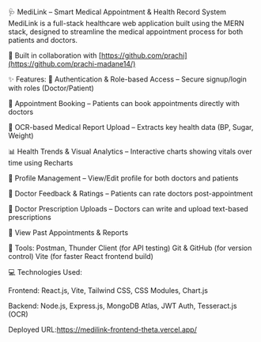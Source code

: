 🩺 MediLink – Smart Medical Appointment & Health Record System
MediLink is a full-stack healthcare web application built using the MERN stack, designed to streamline the medical appointment process for both patients and doctors.

🔗 Built in collaboration with [https://github.com/prachi](https://github.com/prachi-madane14/)

✨ Features:
🔐 Authentication & Role-based Access – Secure signup/login with roles (Doctor/Patient)

📅 Appointment Booking – Patients can book appointments directly with doctors

📄 OCR-based Medical Report Upload – Extracts key health data (BP, Sugar, Weight)

📊 Health Trends & Visual Analytics – Interactive charts showing vitals over time using Recharts

👤 Profile Management – View/Edit profile for both doctors and patients

💬 Doctor Feedback & Ratings – Patients can rate doctors post-appointment

📝 Doctor Prescription Uploads – Doctors can write and upload text-based prescriptions

📁 View Past Appointments & Reports

🧰 Tools:
Postman, Thunder Client (for API testing)
Git & GitHub (for version control)
Vite (for faster React frontend build)

💻 Technologies Used:

Frontend: React.js, Vite, Tailwind CSS, CSS Modules, Chart.js

Backend: Node.js, Express.js, MongoDB Atlas, JWT Auth, Tesseract.js (OCR)

Deployed URL:https://medilink-frontend-theta.vercel.app/

